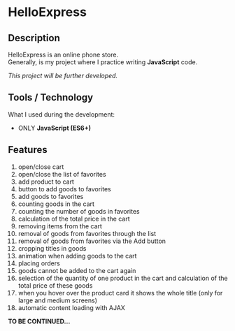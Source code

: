 # HelloExpress #

## Description ##

HelloExpress is an online phone store.  
Generally, is my project where I practice writing **JavaScript** code.

*This project will be further developed.*

## Tools / Technology ##

What I used during the development:

- ONLY **JavaScript (ES6+)**

## Features ##

1. open/close cart
2. open/close the list of favorites
3. add product to cart
4. button to add goods to favorites
5. add goods to favorites
6. counting goods in the cart
7. counting the number of goods in favorites
8. calculation of the total price in the cart
9. removing items from the cart
10. removal of goods from favorites through the list
11. removal of goods from favorites via the Add button
12. cropping titles in goods
13. animation when adding goods to the cart
14. placing orders
15. goods cannot be added to the cart again
16. selection of the quantity of one product in the cart and calculation of the total price of these goods
17. when you hover over the product card it shows the whole title (only for large and medium screens)
18. automatic content loading with AJAX

**TO BE CONTINUED...**
